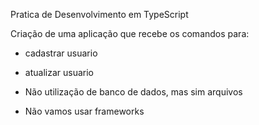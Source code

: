 Pratica de Desenvolvimento em TypeScript

Criação de uma aplicação que recebe os comandos para: 
- cadastrar usuario
- atualizar usuario

- Não utilização de banco de dados, mas sim arquivos
- Não vamos usar frameworks
